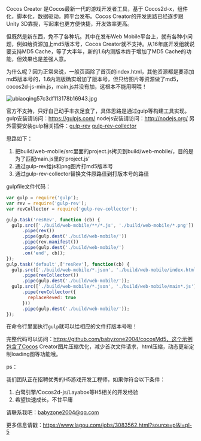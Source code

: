 Cocos Creator 是Cocos最新一代的游戏开发者工具，基于 Cocos2d-x，组件化，脚本化，数据驱动，跨平台发布。Cocos Creator的开发思路已经逐步跟Unity 3D靠拢，写起来也更方便快捷，开发效率更高。

但既然是新东西，免不了各种坑。其中在发布Web Mobile平台上，就有各种小问题，例如给资源加上md5版本号，Cocos Creator就不支持。从16年底开发组就说要支持MD5 Cache，等了大半年，新的1.6内测版本终于增加了MD5 Cache的功能，但效果也是差强人意。

为什么呢？因为正常来说，一般页面除了首页的index.html，其他资源都是要添加md5版本号的，1.6内测版确实增加了版本号，但只给图片等资源做了md5，cocos2d-js-min.js，main.js并没有加，这根本不能用啊喂！

![ubiaoqing57c3df113178b16943.jpg](http://upload-images.jianshu.io/upload_images/3360354-58497eb676a31f40.jpg?imageMogr2/auto-orient/strip%7CimageView2/2/w/1240)



官方不支持，只好自己动手丰衣足食了，具体思路是通过gulp等构建工具实现。
gulp安装请访问：https://gulpjs.com/
nodejs安装请访问：http://nodejs.org/
另外需要安装gulp相关插件：[gulp-rev](https://github.com/sindresorhus/gulp-rev) [gulp-rev-collector](https://github.com/shonny-ua/gulp-rev-collector)

思路如下：

1. 把build/web-mobile/src里面的project.js拷贝到build/web-mobile/，目的是为了匹配main.js里的‘project.js’
2. 通过gulp-rev给js和png图片打md5版本号
3. 通过gulp-rev-collector替换文件原路径到打版本号的路径

gulpfile文件代码：

```javascript
var gulp = require('gulp');
var rev = require('gulp-rev');
var revCollector = require('gulp-rev-collector');

gulp.task('resRev', function (cb) {
  gulp.src(['./build/web-mobile/**/*.js', './build/web-mobile/*.png'])
      .pipe(rev())
      .pipe(gulp.dest('./build/web-mobile/'))
      .pipe(rev.manifest())
      .pipe(gulp.dest('./build/web-mobile/')
      .on('end', cb));
});
gulp.task('default',['resRev'], function(cb) {
  gulp.src(['./build/web-mobile/*.json', './build/web-mobile/index.html'])
      .pipe(revCollector())
      .pipe(gulp.dest('./build/web-mobile/'));
  gulp.src(['./build/web-mobile/*.json', './build/web-mobile/main*.js'])
      .pipe(revCollector({
        replaceReved: true
      }))
      .pipe(gulp.dest('./build/web-mobile/')); 
});

```

在命令行里面执行`gulp`就可以给相应的文件打版本号啦！

完整代码可以访问：https://github.com/babyzone2004/cocosMd5，这个示例包含了Cocos Creator图片压缩优化，减少首次文件请求，html压缩，动态更新定制loading图等功能哦。



ps：

我们团队正在招聘优秀的H5游戏开发工程师，如果你符合以下条件：

1. 白鹭引擎/Cocos2d-js/Layabox等H5相关的开发经验
2. 希望快速成长，不甘平庸

请联系我吧：babyzone2004@qq.com

更多信息请戳：https://www.lagou.com/jobs/3083562.html?source=pl&i=pl-5